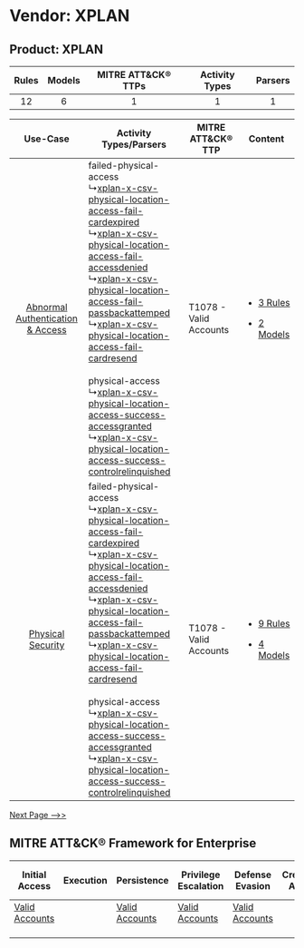 Vendor: XPLAN
=============
Product: XPLAN
--------------
| Rules | Models | MITRE ATT&CK® TTPs | Activity Types | Parsers |
|:-----:|:------:|:------------------:|:--------------:|:-------:|
|  12   |   6    |         1          |       1        |    1    |

|    Use-Case    | Activity Types/Parsers    | MITRE ATT&CK® TTP          | Content    |
|:----:| ---- | ---- | ---- |
| [Abnormal Authentication & Access](../../../UseCases/uc_abnormal_authentication_&_access.md) |  failed-physical-access<br> ↳[xplan-x-csv-physical-location-access-fail-cardexpired](Ps/pC_xplanxcsvphysicallocationaccessfailcardexpired.md)<br> ↳[xplan-x-csv-physical-location-access-fail-accessdenied](Ps/pC_xplanxcsvphysicallocationaccessfailaccessdenied.md)<br> ↳[xplan-x-csv-physical-location-access-fail-passbackattemped](Ps/pC_xplanxcsvphysicallocationaccessfailpassbackattemped.md)<br> ↳[xplan-x-csv-physical-location-access-fail-cardresend](Ps/pC_xplanxcsvphysicallocationaccessfailcardresend.md)<br><br> physical-access<br> ↳[xplan-x-csv-physical-location-access-success-accessgranted](Ps/pC_xplanxcsvphysicallocationaccesssuccessaccessgranted.md)<br> ↳[xplan-x-csv-physical-location-access-success-controlrelinquished](Ps/pC_xplanxcsvphysicallocationaccesssuccesscontrolrelinquished.md)<br> | T1078 - Valid Accounts<br> | [<ul><li>3 Rules</li></ul><ul><li>2 Models</li></ul>](RM/r_m_xplan_xplan_Abnormal_Authentication_&_Access.md) |
|    [Physical Security](../../../UseCases/uc_physical_security.md)    |  failed-physical-access<br> ↳[xplan-x-csv-physical-location-access-fail-cardexpired](Ps/pC_xplanxcsvphysicallocationaccessfailcardexpired.md)<br> ↳[xplan-x-csv-physical-location-access-fail-accessdenied](Ps/pC_xplanxcsvphysicallocationaccessfailaccessdenied.md)<br> ↳[xplan-x-csv-physical-location-access-fail-passbackattemped](Ps/pC_xplanxcsvphysicallocationaccessfailpassbackattemped.md)<br> ↳[xplan-x-csv-physical-location-access-fail-cardresend](Ps/pC_xplanxcsvphysicallocationaccessfailcardresend.md)<br><br> physical-access<br> ↳[xplan-x-csv-physical-location-access-success-accessgranted](Ps/pC_xplanxcsvphysicallocationaccesssuccessaccessgranted.md)<br> ↳[xplan-x-csv-physical-location-access-success-controlrelinquished](Ps/pC_xplanxcsvphysicallocationaccesssuccesscontrolrelinquished.md)<br> | T1078 - Valid Accounts<br> | [<ul><li>9 Rules</li></ul><ul><li>4 Models</li></ul>](RM/r_m_xplan_xplan_Physical_Security.md)    |
[Next Page -->>](2_ds_xplan_xplan.md)

MITRE ATT&CK® Framework for Enterprise
--------------------------------------
| Initial Access                                                      | Execution | Persistence                                                         | Privilege Escalation                                                | Defense Evasion                                                     | Credential Access | Discovery | Lateral Movement | Collection | Command and Control | Exfiltration | Impact |
| ------------------------------------------------------------------- | --------- | ------------------------------------------------------------------- | ------------------------------------------------------------------- | ------------------------------------------------------------------- | ----------------- | --------- | ---------------- | ---------- | ------------------- | ------------ | ------ |
| [Valid Accounts](https://attack.mitre.org/techniques/T1078)<br><br> |           | [Valid Accounts](https://attack.mitre.org/techniques/T1078)<br><br> | [Valid Accounts](https://attack.mitre.org/techniques/T1078)<br><br> | [Valid Accounts](https://attack.mitre.org/techniques/T1078)<br><br> |                   |           |                  |            |                     |              |        |